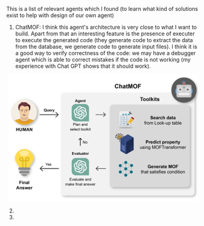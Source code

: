 This is a list of relevant agents which I found (to learn what kind of solutions exist to help with design of our own agent) <br>

1. ChatMOF: I think this agent's architecture is very close to what I want to build. Apart from that an interesting feature is the presence of executer to execute the generated code (they generate code to extract the data from the database, we generate code to generate input files). I think it is a good way to verify correctness of the code: we may have a debugger agent which is able to correct mistakes if the code is not working (my experience with Chat GPT shows that it should work).
<p align="center">
  <img src="figures/chatMOF.jpg" width="500"/>
</p>

2. 
3. 
